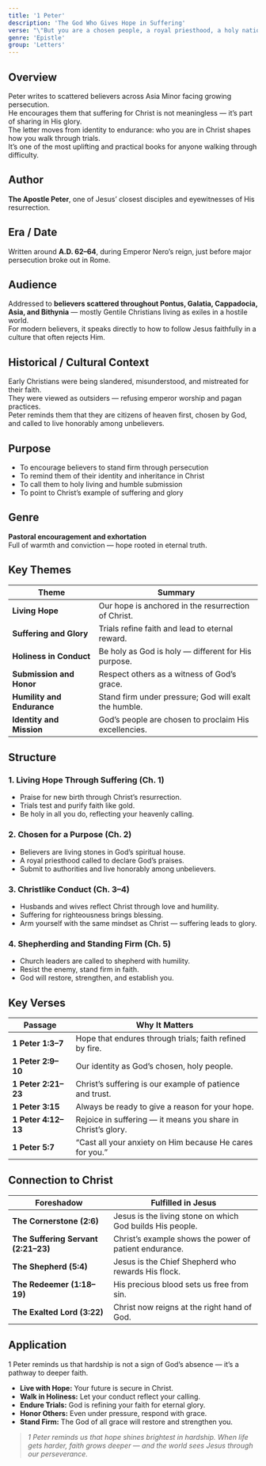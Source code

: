 ```yaml
---
title: '1 Peter'
description: 'The God Who Gives Hope in Suffering'
verse: "\"But you are a chosen people, a royal priesthood, a holy nation, God's special possession, that you may declare the praises of Him who called you out of darkness into His wonderful light.\" — 1 Peter 2:9"
genre: 'Epistle'
group: 'Letters'
---
```


## Overview  
Peter writes to scattered believers across Asia Minor facing growing persecution.  
He encourages them that suffering for Christ is not meaningless — it’s part of sharing in His glory.  
The letter moves from identity to endurance: who you are in Christ shapes how you walk through trials.  
It’s one of the most uplifting and practical books for anyone walking through difficulty.

## Author  
**The Apostle Peter**, one of Jesus’ closest disciples and eyewitnesses of His resurrection.

## Era / Date  
Written around **A.D. 62–64**, during Emperor Nero’s reign, just before major persecution broke out in Rome.

## Audience  
Addressed to **believers scattered throughout Pontus, Galatia, Cappadocia, Asia, and Bithynia** — mostly Gentile Christians living as exiles in a hostile world.  
For modern believers, it speaks directly to how to follow Jesus faithfully in a culture that often rejects Him.

## Historical / Cultural Context  
Early Christians were being slandered, misunderstood, and mistreated for their faith.  
They were viewed as outsiders — refusing emperor worship and pagan practices.  
Peter reminds them that they are citizens of heaven first, chosen by God, and called to live honorably among unbelievers.

## Purpose  
- To encourage believers to stand firm through persecution  
- To remind them of their identity and inheritance in Christ  
- To call them to holy living and humble submission  
- To point to Christ’s example of suffering and glory  

## Genre  
**Pastoral encouragement and exhortation**  
Full of warmth and conviction — hope rooted in eternal truth.

## Key Themes  

| Theme | Summary |
|-------|----------|
| **Living Hope** | Our hope is anchored in the resurrection of Christ. |
| **Suffering and Glory** | Trials refine faith and lead to eternal reward. |
| **Holiness in Conduct** | Be holy as God is holy — different for His purpose. |
| **Submission and Honor** | Respect others as a witness of God’s grace. |
| **Humility and Endurance** | Stand firm under pressure; God will exalt the humble. |
| **Identity and Mission** | God’s people are chosen to proclaim His excellencies. |

## Structure  

### 1. Living Hope Through Suffering (Ch. 1)
- Praise for new birth through Christ’s resurrection.  
- Trials test and purify faith like gold.  
- Be holy in all you do, reflecting your heavenly calling.  

### 2. Chosen for a Purpose (Ch. 2)
- Believers are living stones in God’s spiritual house.  
- A royal priesthood called to declare God’s praises.  
- Submit to authorities and live honorably among unbelievers.  

### 3. Christlike Conduct (Ch. 3–4)
- Husbands and wives reflect Christ through love and humility.  
- Suffering for righteousness brings blessing.  
- Arm yourself with the same mindset as Christ — suffering leads to glory.  

### 4. Shepherding and Standing Firm (Ch. 5)
- Church leaders are called to shepherd with humility.  
- Resist the enemy, stand firm in faith.  
- God will restore, strengthen, and establish you.  

## Key Verses  

| Passage | Why It Matters |
|----------|----------------|
| **1 Peter 1:3–7** | Hope that endures through trials; faith refined by fire. |
| **1 Peter 2:9–10** | Our identity as God’s chosen, holy people. |
| **1 Peter 2:21–23** | Christ’s suffering is our example of patience and trust. |
| **1 Peter 3:15** | Always be ready to give a reason for your hope. |
| **1 Peter 4:12–13** | Rejoice in suffering — it means you share in Christ’s glory. |
| **1 Peter 5:7** | “Cast all your anxiety on Him because He cares for you.” |

## Connection to Christ  

| Foreshadow | Fulfilled in Jesus |
|-------------|-------------------|
| **The Cornerstone (2:6)** | Jesus is the living stone on which God builds His people. |
| **The Suffering Servant (2:21–23)** | Christ’s example shows the power of patient endurance. |
| **The Shepherd (5:4)** | Jesus is the Chief Shepherd who rewards His flock. |
| **The Redeemer (1:18–19)** | His precious blood sets us free from sin. |
| **The Exalted Lord (3:22)** | Christ now reigns at the right hand of God. |

## Application  
1 Peter reminds us that hardship is not a sign of God’s absence — it’s a pathway to deeper faith.  
- **Live with Hope:** Your future is secure in Christ.  
- **Walk in Holiness:** Let your conduct reflect your calling.  
- **Endure Trials:** God is refining your faith for eternal glory.  
- **Honor Others:** Even under pressure, respond with grace.  
- **Stand Firm:** The God of all grace will restore and strengthen you.  

> *1 Peter reminds us that hope shines brightest in hardship. When life gets harder, faith grows deeper — and the world sees Jesus through our perseverance.*
